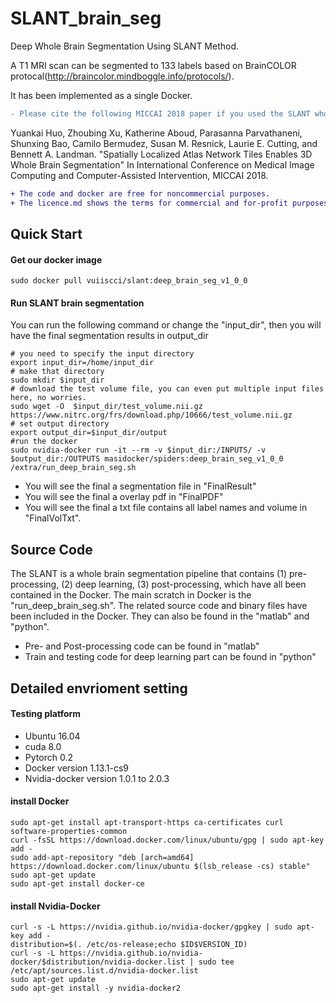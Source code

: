 # SLANT_brain_seg
Deep Whole Brain Segmentation Using SLANT Method. 

A T1 MRI scan can be segmented to 133 labels based on BrainCOLOR protocal(http://braincolor.mindboggle.info/protocols/).

It has been implemented as a single Docker.
```diff
- Please cite the following MICCAI 2018 paper if you used the SLANT whole brain segmentation.
```
Yuankai Huo, Zhoubing Xu, Katherine Aboud, Parasanna Parvathaneni, Shunxing Bao, Camilo Bermudez, Susan M. Resnick, Laurie E. Cutting, and Bennett A. Landman.  "Spatially Localized Atlas Network Tiles Enables 3D Whole Brain Segmentation" 
In International Conference on Medical Image Computing and Computer-Assisted Intervention, MICCAI 2018. 

```diff
+ The code and docker are free for noncommercial purposes.
+ The licence.md shows the terms for commercial and for-profit purposes.
```

## Quick Start
#### Get our docker image
```
sudo docker pull vuiiscci/slant:deep_brain_seg_v1_0_0
```
#### Run SLANT brain segmentation
You can run the following command or change the "input_dir", then you will have the final segmentation results in output_dir
```
# you need to specify the input directory
export input_dir=/home/input_dir   
# make that directory
sudo mkdir $input_dir
# download the test volume file, you can even put multiple input files here, no worries.
sudo wget -O  $input_dir/test_volume.nii.gz  https://www.nitrc.org/frs/download.php/10666/test_volume.nii.gz
# set output directory
export output_dir=$input_dir/output
#run the docker
sudo nvidia-docker run -it --rm -v $input_dir:/INPUTS/ -v $output_dir:/OUTPUTS masidocker/spiders:deep_brain_seg_v1_0_0 /extra/run_deep_brain_seg.sh
```
- You will see the final a segmentation file in "FinalResult"
- You will see the final a overlay pdf in "FinalPDF"
- You will see the final a txt file contains all label names and volume in "FinalVolTxt".

## Source Code
The SLANT is a whole brain segmentation pipeline that contains (1) pre-processing, (2) deep learning, (3) post-processing, which have all been contained in the Docker. The main scratch in Docker is the "run_deep_brain_seg.sh". The related source code and binary files have been included in the Docker. They can also be found in the "matlab" and "python".

- Pre- and Post-processing code can be found in "matlab"
- Train and testing code for deep learning part can be found in "python"

## Detailed envrioment setting  

#### Testing platform
- Ubuntu 16.04
- cuda 8.0
- Pytorch 0.2
- Docker version 1.13.1-cs9
- Nvidia-docker version 1.0.1 to 2.0.3


#### install Docker
```
sudo apt-get install apt-transport-https ca-certificates curl software-properties-common
curl -fsSL https://download.docker.com/linux/ubuntu/gpg | sudo apt-key add -
sudo add-apt-repository "deb [arch=amd64] https://download.docker.com/linux/ubuntu $(lsb_release -cs) stable"
sudo apt-get update
sudo apt-get install docker-ce
```

#### install Nvidia-Docker
```
curl -s -L https://nvidia.github.io/nvidia-docker/gpgkey | sudo apt-key add -
distribution=$(. /etc/os-release;echo $ID$VERSION_ID)
curl -s -L https://nvidia.github.io/nvidia-docker/$distribution/nvidia-docker.list | sudo tee /etc/apt/sources.list.d/nvidia-docker.list
sudo apt-get update
sudo apt-get install -y nvidia-docker2
```


